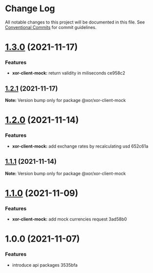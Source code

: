 # Change Log

All notable changes to this project will be documented in this file.
See [Conventional Commits](https://conventionalcommits.org) for commit guidelines.

# [1.3.0](/compare/@xor/xor-client-mock@1.2.1...@xor/xor-client-mock@1.3.0) (2021-11-17)


### Features

* **xor-client-mock:** return validity in miliseconds ce958c2





## [1.2.1](/compare/@xor/xor-client-mock@1.2.0...@xor/xor-client-mock@1.2.1) (2021-11-17)

**Note:** Version bump only for package @xor/xor-client-mock





# [1.2.0](/compare/@xor/xor-client-mock@1.1.1...@xor/xor-client-mock@1.2.0) (2021-11-14)


### Features

* **xor-client-mock:** add exchange rates by recalculating usd 652c61a





## [1.1.1](/compare/@xor/xor-client-mock@1.1.0...@xor/xor-client-mock@1.1.1) (2021-11-14)

**Note:** Version bump only for package @xor/xor-client-mock





# [1.1.0](/compare/@xor/xor-client-mock@1.0.0...@xor/xor-client-mock@1.1.0) (2021-11-09)


### Features

* **xor-client-mock:** add mock currencies request 3ad58b0





# 1.0.0 (2021-11-07)


### Features

* introduce api packages 3535bfa
